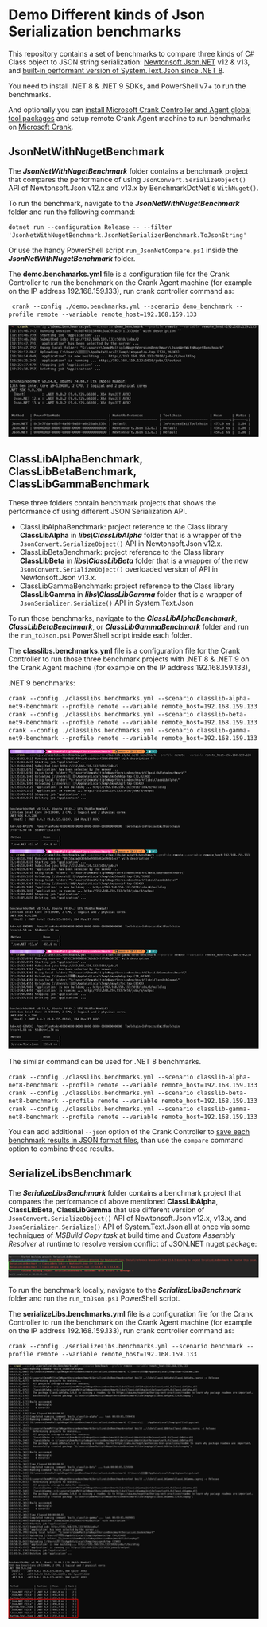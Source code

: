 # Demo Different kinds of Json Serialization benchmarks

This repository contains a set of benchmarks to compare three kinds of C# Class object to JSON string serialization: [Newtonsoft Json.NET](https://www.newtonsoft.com/json) v12 & v13, and [built-in performant version of System.Text.Json since .NET 8](https://devblogs.microsoft.com/dotnet/performance-improvements-in-net-8/#jsonhttps://devblogs.microsoft.com/dotnet/performance-improvements-in-net-8/#json).

You need to install .NET 8 & .NET 9 SDKs, and PowerShell v7+ to run the benchmarks.

And optionally you can [install Microsoft Crank Controller and Agent global tool packages](https://github.com/dotnet/crank/blob/main/docs/getting_started.md) and setup remote Crank Agent machine to run benchmarks on [Microsoft Crank](https://youtu.be/2IgfrnG-128?si=4jTk4TQnu8q5ciO9&t=236).

## JsonNetWithNugetBenchmark

The ***JsonNetWithNugetBenchmark*** folder contains a benchmark project that compares the performance of using `JsonConvert.SerializeObject()` API of Newtonsoft.Json v12.x and v13.x by BenchmarkDotNet's `WithNuget()`.

To run the benchmark, navigate to the ***JsonNetWithNugetBenchmark*** folder and run the following command:

```
dotnet run --configuration Release -- --filter 'JsonNetWithNugetBenchmark.JsonNetSerializerBenchmark.ToJsonString'
```

Or use the handy PowerShell script `run_JsonNetCompare.ps1` inside the ***JsonNetWithNugetBenchmark*** folder.

The **demo.benchmarks.yml** file is a configuration file for the Crank Controller to run the benchmark on the Crank Agent machine (for example on the IP address 192.168.159.133), run crank controller command as:

```
 crank --config ./demo.benchmarks.yml --scenario demo_benchmark --profile remote --variable remote_host=192.168.159.133
```

![](./screen_shots/JsonNetWithNugetBenchmark_on_crank.png)

## ClassLibAlphaBenchmark, ClassLibBetaBenchmark, ClassLibGammaBenchmark

These three folders contain benchmark projects that shows the performance of using different JSON Serialization API.

* ClassLibAlphaBenchmark: project reference to the Class library **ClassLibAlpha** in  ***libs\ClassLibAlpha*** folder that is a wrapper of the `JsonConvert.SerializeObject()` API in Newtonsoft.Json v12.x.
* ClassLibBetaBenchmark: project reference to the Class library **ClassLibBeta** in  ***libs\ClassLibBeta*** folder that is a wrapper of the new `JsonConvert.SerializeObject()` overloaded version of API in Newtonsoft.Json v13.x.
* ClassLibGammaBenchmark: project reference to the Class library **ClassLibGamma** in  ***libs\ClassLibGamma*** folder that is a wrapper of `JsonSerializer.Serialize()` API in System.Text.Json

To run those benchmarks, navigate to the ***ClassLibAlphaBenchmark***, ***ClassLibBetaBenchmark***, or ***ClassLibGammaBenchmark*** folder and run the `run_toJson.ps1` PowerShell script inside each folder.

The **classlibs.benchmarks.yml** file is a configuration file for the Crank Controller to run those three benchmark projects with .NET 8 & .NET 9 on the Crank Agent machine (for example on the IP address 192.168.159.133), 

.NET 9 benchmarks:

```
crank --config ./classlibs.benchmarks.yml --scenario classlib-alpha-net9-benchmark --profile remote --variable remote_host=192.168.159.133
crank --config ./classlibs.benchmarks.yml --scenario classlib-beta-net9-benchmark --profile remote --variable remote_host=192.168.159.133
crank --config ./classlibs.benchmarks.yml --scenario classlib-gamma-net9-benchmark --profile remote --variable remote_host=192.168.159.133
```

![](./screen_shots/ClaassLibsDotNet9Benchmark_on_crank.png)

The similar command can be used for .NET 8 benchmarks.

```
crank --config ./classlibs.benchmarks.yml --scenario classlib-alpha-net8-benchmark --profile remote --variable remote_host=192.168.159.133
crank --config ./classlibs.benchmarks.yml --scenario classlib-beta-net8-benchmark --profile remote --variable remote_host=192.168.159.133
crank --config ./classlibs.benchmarks.yml --scenario classlib-gamma-net8-benchmark --profile remote --variable remote_host=192.168.159.133
```

You can add additional `--json` option of the Crank Controller to [save each benchmark results in JSON format files](https://github.com/dotnet/crank/blob/main/docs/storing_results.md#local-json-files), than use the `compare` command option to combine those results.

## SerializeLibsBenchmark

The ***SerializeLibsBenchmark*** folder contains a benchmark project that compares the performance of above mentioned **ClassLibAlpha**, **ClassLibBeta**, **ClassLibGamma** that use different version of `JsonConvert.SerializeObject()` API of Newtonsoft.Json v12.x, v13.x, and `JsonSerializer.Serialize()` API of System.Text.Json all at once via some techniques of *MSBuild Copy task* at build time and *Custom Assembly Resolver* at runtime to resolve version conflict of JSON.NET nuget package:

![](./screen_shots/NewtonsoftJsonNet_version_conflict.png)

To run the benchmark locally, navigate to the ***SerializeLibsBenchmark*** folder and run the `run_toJson.ps1` PowerShell script.

The **serializeLibs.benchmarks.yml** file is a configuration file for the Crank Controller to run the benchmark on the Crank Agent machine (for example on the IP address 192.168.159.133), run crank controller command as:

```
crank --config ./serializeLibs.benchmarks.yml --scenario benchmark --profile remote --variable remote_host=192.168.159.133
```

![](./screen_shots/SerializeLibBenchmark_on_crank.png)